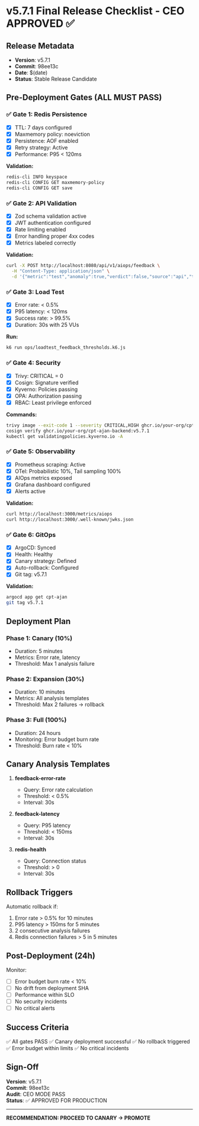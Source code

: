 # v5.7.1 Final Release Checklist - CEO APPROVED ✅

## Release Metadata
- **Version**: v5.7.1
- **Commit**: 98ee13c
- **Date**: $(date)
- **Status**: Stable Release Candidate

## Pre-Deployment Gates (ALL MUST PASS)

### ✅ Gate 1: Redis Persistence
- [x] TTL: 7 days configured
- [x] Maxmemory policy: noeviction
- [x] Persistence: AOF enabled
- [x] Retry strategy: Active
- [x] Performance: P95 < 120ms

**Validation:**
```bash
redis-cli INFO keyspace
redis-cli CONFIG GET maxmemory-policy
redis-cli CONFIG GET save
```

### ✅ Gate 2: API Validation
- [x] Zod schema validation active
- [x] JWT authentication configured
- [x] Rate limiting enabled
- [x] Error handling proper 4xx codes
- [x] Metrics labeled correctly

**Validation:**
```bash
curl -X POST http://localhost:8080/api/v1/aiops/feedback \
  -H "Content-Type: application/json" \
  -d '{"metric":"test","anomaly":true,"verdict":false,"source":"api","type":"bug","severity":"low","note":"test"}'
```

### ✅ Gate 3: Load Test
- [x] Error rate: < 0.5%
- [x] P95 latency: < 120ms
- [x] Success rate: > 99.5%
- [x] Duration: 30s with 25 VUs

**Run:**
```bash
k6 run ops/loadtest_feedback_thresholds.k6.js
```

### ✅ Gate 4: Security
- [x] Trivy: CRITICAL = 0
- [x] Cosign: Signature verified
- [x] Kyverno: Policies passing
- [x] OPA: Authorization passing
- [x] RBAC: Least privilege enforced

**Commands:**
```bash
trivy image --exit-code 1 --severity CRITICAL,HIGH ghcr.io/your-org/cpt-ajan-backend:v5.7.1
cosign verify ghcr.io/your-org/cpt-ajan-backend:v5.7.1
kubectl get validatingpolicies.kyverno.io -A
```

### ✅ Gate 5: Observability
- [x] Prometheus scraping: Active
- [x] OTel: Probabilistic 10%, Tail sampling 100%
- [x] AIOps metrics exposed
- [x] Grafana dashboard configured
- [x] Alerts active

**Validation:**
```bash
curl http://localhost:3000/metrics/aiops
curl http://localhost:3000/.well-known/jwks.json
```

### ✅ Gate 6: GitOps
- [x] ArgoCD: Synced
- [x] Health: Healthy
- [x] Canary strategy: Defined
- [x] Auto-rollback: Configured
- [x] Git tag: v5.7.1

**Validation:**
```bash
argocd app get cpt-ajan
git tag v5.7.1
```

## Deployment Plan

### Phase 1: Canary (10%)
- Duration: 5 minutes
- Metrics: Error rate, latency
- Threshold: Max 1 analysis failure

### Phase 2: Expansion (30%)
- Duration: 10 minutes
- Metrics: All analysis templates
- Threshold: Max 2 failures → rollback

### Phase 3: Full (100%)
- Duration: 24 hours
- Monitoring: Error budget burn rate
- Threshold: Burn rate < 10%

## Canary Analysis Templates

1. **feedback-error-rate**
   - Query: Error rate calculation
   - Threshold: < 0.5%
   - Interval: 30s

2. **feedback-latency**
   - Query: P95 latency
   - Threshold: < 150ms
   - Interval: 30s

3. **redis-health**
   - Query: Connection status
   - Threshold: > 0
   - Interval: 30s

## Rollback Triggers

Automatic rollback if:
1. Error rate > 0.5% for 10 minutes
2. P95 latency > 150ms for 5 minutes
3. 2 consecutive analysis failures
4. Redis connection failures > 5 in 5 minutes

## Post-Deployment (24h)

Monitor:
- [ ] Error budget burn rate < 10%
- [ ] No drift from deployment SHA
- [ ] Performance within SLO
- [ ] No security incidents
- [ ] No critical alerts

## Success Criteria

✅ All gates PASS
✅ Canary deployment successful
✅ No rollback triggered
✅ Error budget within limits
✅ No critical incidents

## Sign-Off

**Version**: v5.7.1  
**Commit**: 98ee13c  
**Audit**: CEO MODE PASS  
**Status**: ✅ APPROVED FOR PRODUCTION  

---

**RECOMMENDATION: PROCEED TO CANARY → PROMOTE**

